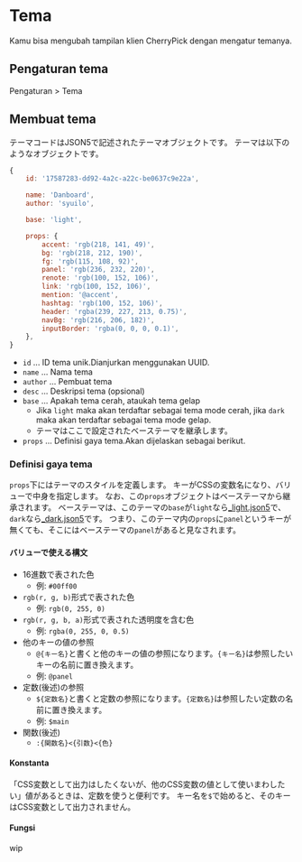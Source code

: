 # Tema

Kamu bisa mengubah tampilan klien CherryPick dengan mengatur temanya.

## Pengaturan tema
Pengaturan > Tema

## Membuat tema
テーマコードはJSON5で記述されたテーマオブジェクトです。 テーマは以下のようなオブジェクトです。
``` js
{
    id: '17587283-dd92-4a2c-a22c-be0637c9e22a',

    name: 'Danboard',
    author: 'syuilo',

    base: 'light',

    props: {
        accent: 'rgb(218, 141, 49)',
        bg: 'rgb(218, 212, 190)',
        fg: 'rgb(115, 108, 92)',
        panel: 'rgb(236, 232, 220)',
        renote: 'rgb(100, 152, 106)',
        link: 'rgb(100, 152, 106)',
        mention: '@accent',
        hashtag: 'rgb(100, 152, 106)',
        header: 'rgba(239, 227, 213, 0.75)',
        navBg: 'rgb(216, 206, 182)',
        inputBorder: 'rgba(0, 0, 0, 0.1)',
    },
}

```

* `id` ... ID tema unik.Dianjurkan menggunakan UUID.
* `name` ... Nama tema
* `author` ... Pembuat tema
* `desc` ... Deskripsi tema (opsional)
* `base` ... Apakah tema cerah, ataukah tema gelap
    * Jika `light` maka akan terdaftar sebagai tema mode cerah, jika `dark` maka akan terdaftar sebagai tema mode gelap.
    * テーマはここで設定されたベーステーマを継承します。
* `props` ... Definisi gaya tema.Akan dijelaskan sebagai berikut.

### Definisi gaya tema
`props`下にはテーマのスタイルを定義します。 キーがCSSの変数名になり、バリューで中身を指定します。 なお、この`props`オブジェクトはベーステーマから継承されます。 ベーステーマは、このテーマの`base`が`light`なら[_light.json5](https://github.com/kokonect-link/cherrypick/blob/develop/src/client/themes/_light.json5)で、`dark`なら[_dark.json5](https://github.com/kokonect-link/cherrypick/blob/develop/src/client/themes/_dark.json5)です。 つまり、このテーマ内の`props`に`panel`というキーが無くても、そこにはベーステーマの`panel`があると見なされます。

#### バリューで使える構文
* 16進数で表された色
    * 例: `#00ff00`
* `rgb(r, g, b)`形式で表された色
    * 例: `rgb(0, 255, 0)`
* `rgb(r, g, b, a)`形式で表された透明度を含む色
    * 例: `rgba(0, 255, 0, 0.5)`
* 他のキーの値の参照
    * `@{キー名}`と書くと他のキーの値の参照になります。`{キー名}`は参照したいキーの名前に置き換えます。
    * 例: `@panel`
* 定数(後述)の参照
    * `${定数名}`と書くと定数の参照になります。`{定数名}`は参照したい定数の名前に置き換えます。
    * 例: `$main`
* 関数(後述)
    * `:{関数名}<{引数}<{色}`

#### Konstanta
「CSS変数として出力はしたくないが、他のCSS変数の値として使いまわしたい」値があるときは、定数を使うと便利です。 キー名を`$`で始めると、そのキーはCSS変数として出力されません。

#### Fungsi
wip
